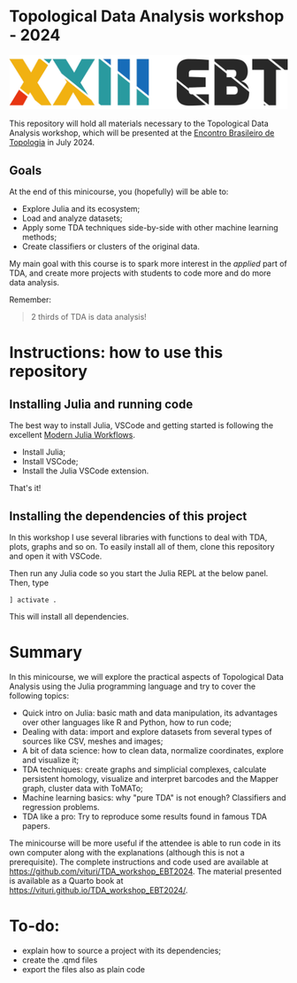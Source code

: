 # Topological Data Analysis workshop - 2024

![](images/ebt.png)

This repository will hold all materials necessary to the Topological Data Analysis workshop, which will be presented at the [Encontro Brasileiro de Topologia](https://xxiiiebt.ime.ufba.br/) in July 2024.

## Goals

At the end of this minicourse, you (hopefully) will be able to:

- Explore Julia and its ecosystem;
- Load and analyze datasets;
- Apply some TDA techniques side-by-side with other machine learning methods;
- Create classifiers or clusters of the original data.

My main goal with this course is to spark more interest in the *applied* part of TDA, and create more projects with students to code more and do more data analysis.

Remember: 

> 2 thirds of TDA is data analysis!

# Instructions: how to use this repository

## Installing Julia and running code

The best way to install Julia, VSCode and getting started is following the excellent [Modern Julia Workflows](https://modernjuliaworkflows.org/).

- Install Julia;
- Install VSCode;
- Install the Julia VSCode extension.

That's it!

## Installing the dependencies of this project

In this workshop I use several libraries with functions to deal with TDA, plots, graphs and so on. To easily install all of them, clone this repository and open it with VSCode.

Then run any Julia code so you start the Julia REPL at the below panel. Then, type

```
] activate .
```

This will install all dependencies.

# Summary

In this minicourse, we will explore the practical aspects of Topological Data Analysis using the Julia programming language and try to cover the following topics:

- Quick intro on Julia: basic math and data manipulation, its advantages over other languages like R and Python, how to run code;
- Dealing with data: import and explore datasets from several types of sources like CSV, meshes and images;
- A bit of data science: how to clean data, normalize coordinates, explore and visualize it;
- TDA techniques: create graphs and simplicial complexes, calculate persistent homology, visualize and interpret barcodes and the Mapper graph, cluster data with ToMATo;
- Machine learning basics: why "pure TDA" is not enough? Classifiers and regression problems.
- TDA like a pro: Try to reproduce some results found in famous TDA papers.

The minicourse will be more useful if the attendee is able to run code in its own computer along with the explanations (although this is not a prerequisite). The complete instructions and code used are available at https://github.com/vituri/TDA_workshop_EBT2024. The material presented is available as a Quarto book at https://vituri.github.io/TDA_workshop_EBT2024/.

# To-do: 

- explain how to source a project with its dependencies;
- create the .qmd files
- export the files also as plain code
